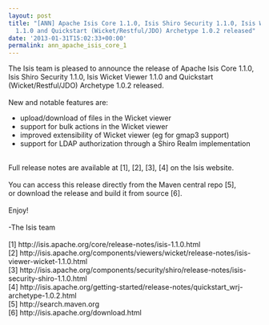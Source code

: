 ```yaml
---
layout: post
title: "[ANN] Apache Isis Core 1.1.0, Isis Shiro Security 1.1.0, Isis Wicket Viewer
  1.1.0 and Quickstart (Wicket/Restful/JDO) Archetype 1.0.2 released"
date: '2013-01-31T15:02:33+00:00'
permalink: ann_apache_isis_core_1
---
```

<div>The Isis team is pleased to announce the release of Apache Isis Core 1.1.0, Isis Shiro Security 1.1.0, Isis Wicket Viewer 1.1.0 and Quickstart (Wicket/Restful/JDO) Archetype 1.0.2 released.</div>
  <div><br /></div>
  <div>New and notable features are:</div>
  <div>
    <ul>
      <li>upload/download of files in the Wicket viewer</li>
      <li>support for bulk actions in the Wicket viewer</li>
      <li>improved extensibility of Wicket viewer (eg for gmap3 support)</li>
      <li>support for LDAP authorization through a Shiro Realm implementation</li>
    </ul>
  </div>
  <div><br /></div>
  <div>Full release notes are available at [1], [2], [3], [4] on the Isis website.</div>
  <div><br /></div>
  <div>You can access this release directly from the Maven central repo [5],&nbsp;</div>
  <div>or download the release and build it from source [6].</div>
  <div><br /></div>
  <div>Enjoy!</div>
  <div><br /></div>
  <div>-The Isis team</div>
  <div><br /></div>
  <div>[1] http://isis.apache.org/core/release-notes/isis-1.1.0.html</div>
  <div>[2] http://isis.apache.org/components/viewers/wicket/release-notes/isis-viewer-wicket-1.1.0.html</div>
  <div>[3] http://isis.apache.org/components/security/shiro/release-notes/isis-security-shiro-1.1.0.html</div>
  <div>[4] http://isis.apache.org/getting-started/release-notes/quickstart_wrj-archetype-1.0.2.html</div>
  <div>[5] http://search.maven.org</div>
  <div>[6] http://isis.apache.org/download.html</div>
